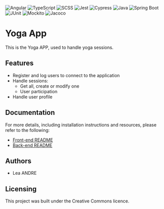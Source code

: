 ![Angular](https://img.shields.io/badge/Front-Angular%2014.1-DD0031?style=for-the-badge&logo=angular&logoColor=white)
![TypeScript](https://img.shields.io/badge/TypeScript-007ACC?style=for-the-badge&logo=typescript&logoColor=white)
![SCSS](https://img.shields.io/badge/SCSS-CC6699?style=for-the-badge&logo=sass&logoColor=white)
![Jest](https://img.shields.io/badge/Tests-Jest-C21325?style=for-the-badge&logo=jest&logoColor=white)
![Cypress](https://img.shields.io/badge/Tests-Cypress-17202C?style=for-the-badge&logo=cypress&logoColor=white)
![Java](https://img.shields.io/badge/Java-11-blue?style=for-the-badge&logo=java&logoColor=white)
![Spring Boot](https://img.shields.io/badge/Spring%20Boot-2.6.1-brightgreen?style=for-the-badge&logo=springboot&logoColor=white)
![JUnit](https://img.shields.io/badge/Tests-JUnit-25A162?style=for-the-badge&logo=java&logoColor=white)
![Mockito](https://img.shields.io/badge/Tests-Mockito-59666C?style=for-the-badge&logo=java&logoColor=white)
![Jacoco](https://img.shields.io/badge/Coverage-Jacoco-BE2C2C?style=for-the-badge&logo=java&logoColor=white)

# Yoga App

This is the Yoga APP, used to handle yoga sessions.

## Features

- Register and log users to connect to the application
- Handle sessions:
  - Get all, create or modify one
  - User participation
- Handle user profile

## Documentation

For more details, including installation instructions and resources, please refer to the following:

- [Front-end README](front/README.md)
- [Back-end README](back/README.md)

## Authors

- Lea ANDRE

## Licensing

This project was built under the Creative Commons licence.
